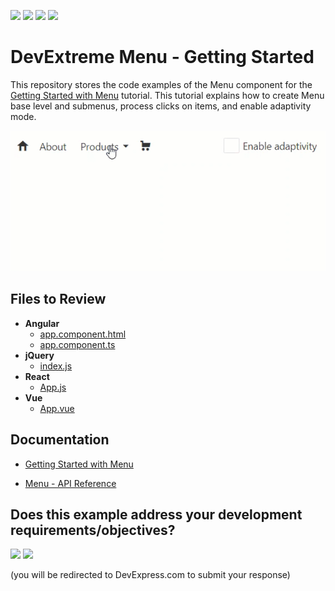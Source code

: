 <!-- default badges list -->
![](https://img.shields.io/endpoint?url=https://codecentral.devexpress.com/api/v1/VersionRange/504573204/21.2.4%2B)
[![](https://img.shields.io/badge/Open_in_DevExpress_Support_Center-FF7200?style=flat-square&logo=DevExpress&logoColor=white)](https://supportcenter.devexpress.com/ticket/details/T1096547)
[![](https://img.shields.io/badge/📖_How_to_use_DevExpress_Examples-e9f6fc?style=flat-square)](https://docs.devexpress.com/GeneralInformation/403183)
[![](https://img.shields.io/badge/💬_Leave_Feedback-feecdd?style=flat-square)](#does-this-example-address-your-development-requirementsobjectives)
<!-- default badges end -->
# DevExtreme Menu - Getting Started 

This repository stores the code examples of the Menu component for the [Getting Started with Menu](https://js.devexpress.com/Documentation/Guide/UI_Components/Menu/Getting_Started_with_Menu/) tutorial. This tutorial explains how to create Menu base level and submenus, process clicks on items, and enable adaptivity mode.

<div align="center"><img src="./menu.gif" /></div>

## Files to Review

- **Angular**
    - [app.component.html](angular/src/app/app.component.html)
    - [app.component.ts](angular/src/app/app.component.ts)
- **jQuery**
    - [index.js](jquery/src/index.js)
- **React**
    - [App.js](react/src/App.js)
- **Vue**
    - [App.vue](vue/src/App.vue)

## Documentation

- [Getting Started with Menu](https://js.devexpress.com/Documentation/Guide/UI_Components/Menu/Getting_Started_with_Menu/)

- [Menu - API Reference](https://js.devexpress.com/Documentation/ApiReference/UI_Components/dxMenu/)
<!-- feedback -->
## Does this example address your development requirements/objectives?

[<img src="https://www.devexpress.com/support/examples/i/yes-button.svg"/>](https://www.devexpress.com/support/examples/survey.xml?utm_source=github&utm_campaign=getting-started-with-devextreme-menu&~~~was_helpful=yes) [<img src="https://www.devexpress.com/support/examples/i/no-button.svg"/>](https://www.devexpress.com/support/examples/survey.xml?utm_source=github&utm_campaign=getting-started-with-devextreme-menu&~~~was_helpful=no)

(you will be redirected to DevExpress.com to submit your response)
<!-- feedback end -->
